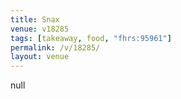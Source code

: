```yaml
---
title: Snax
venue: v18285
tags: [takeaway, food, "fhrs:95961"]
permalink: /v/18285/
layout: venue
---
```

null